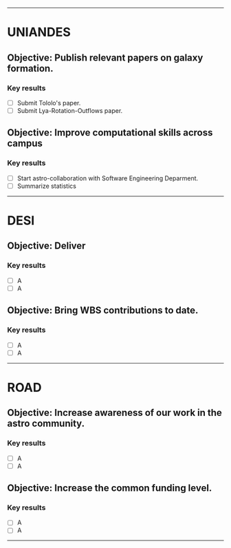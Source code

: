 -----
# UNIANDES

## Objective: Publish relevant papers on galaxy formation.
### Key results
 * [ ] Submit Tololo's paper.  
 * [ ] Submit Lya-Rotation-Outflows paper.  

## Objective: Improve computational skills across campus
### Key results
 * [ ] Start astro-collaboration with Software Engineering Deparment.
 * [ ] Summarize statistics 
 
----- 
# DESI

## Objective: Deliver  
### Key results
 * [ ] A
 * [ ] A
 
## Objective: Bring WBS contributions to date.
### Key results
 * [ ] A
 * [ ] A
 
-----
# ROAD

## Objective: Increase awareness of our work in the astro community.
### Key results
 * [ ] A 
 * [ ] A

## Objective: Increase the common funding level.
### Key results
 * [ ] A 
 * [ ] A
 
-----
